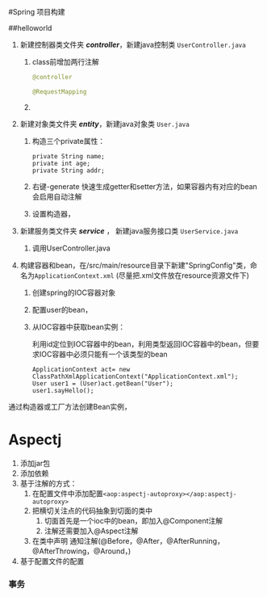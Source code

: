 #Spring 项目构建



##helloworld

1. 新建控制器类文件夹 ***controller***，新建java控制类 `UserController.java`

   1. class前增加两行注解 

      ```java
      @controller
      
      @RequestMapping
      ```

   2. 

2. 新建对象类文件夹 ***entity***，新建java对象类 `User.java`

   1. 构造三个private属性：

      ```
      private String name;
      private int age;
      private String addr;
      ```

   2. 右键-generate 快速生成getter和setter方法，如果容器内有对应的bean会启用自动注解

   3. 设置构造器，

3. 新建服务类文件夹 ***service*** ， 新建java服务接口类 `UserService.java`

   1. 调用UserController.java

4. 构建容器和bean，在/src/main/resource目录下新建"SpringConfig"类，命名为`ApplicationContext.xml` (尽量把.xml文件放在resource资源文件下)

   1. 创建spring的IOC容器对象

   2. 配置user的bean，

   3. 从IOC容器中获取bean实例：

      利用id定位到IOC容器中的bean，利用类型返回IOC容器中的bean，但要求IOC容器中必须只能有一个该类型的bean

      ```
      ApplicationContext act= new ClassPathXmlApplicationContext("ApplicationContext.xml");	
      User user1 = (User)act.getBean("User");
      user1.sayHello();
      ```





通过构造器或工厂方法创建Bean实例，



# Aspectj

1. 添加jar包
2. 添加依赖
3. 基于注解的方式：
   1. 在配置文件中添加配置`<aop:aspectj-autoproxy></aop:aspectj-autoproxy>`
   2. 把横切关注点的代码抽象到切面的类中
      1. 切面首先是一个ioc中的bean，即加入@Component注解
      2. 注解还需要加入@Aspect注解
   3. 在类中声明 通知注解(@Before，@After，@AfterRunning，@AfterThrowing，@Around，)
4. 基于配置文件的配置





### 事务

 



